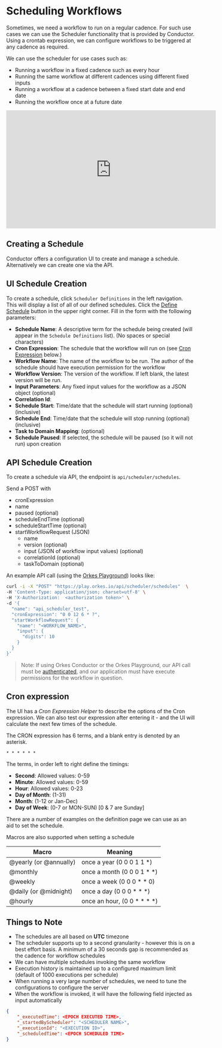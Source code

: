 # Scheduling Workflows

Sometimes, we need a workflow to run on a regular cadence. For such use cases we can use the Scheduler functionality that is provided by Conductor. Using a crontab expression, we can configure workflows to be triggered at any cadence as required. 

We can use the scheduler for use cases such as:

* Running a workflow in a fixed cadence such as every hour
* Running the same workflow at different cadences using different fixed inputs
* Running a workflow at a cadence between a fixed start date and end date
* Running the workflow once at a future date


<p align="center"><iframe width="560" height="315" src="https://www.youtube.com/embed/S5Ya4BP7wRk" title="YouTube video player" frameborder="0" allow="accelerometer; autoplay; clipboard-write; encrypted-media; gyroscope; picture-in-picture" allowfullscreen></iframe></p>


## Creating a Schedule

Conductor offers a configuration UI to create and manage a schedule. Alternatively we can create one via the API.

##  UI Schedule Creation

To create a schedule, click ```Scheduler Definitions``` in the left navigation.  This will display a list of all of our defined schedules. Click the [Define Schedule](https://play.orkes.io/scheduler/newScheduleDef) button in the upper right corner.  Fill in the form with the following parameters:

* **Schedule Name**: A descriptive term for the schedule being created (will appear in the ```Schedule Definitions``` list). (No spaces or special characters)
* **Cron Expression**: The schedule that the workflow will run on (see [Cron Expression](#cron-expression) below.)
* **Workflow Name**:  The name of the workflow to be run. The author of the schedule should have execution permission for the workflow
* **Workflow Version**: The version of the workflow.  If left blank, the latest version will be run.
* **Input Parameters**: Any fixed input values for the workflow as a JSON object (optional)
* **Correlation Id**:  
* **Schedule Start**: Time/date that the schedule will start running (optional) (inclusive)
* **Schedule End**:  Time/date that the schedule will stop running (optional) (inclusive)
* **Task to Domain Mapping**: (optional)
* **Schedule Paused**: If selected, the schedule will be paused (so it will not run) upon creation 

## API Schedule Creation

To create a schedule via API, the endpoint is ```api/scheduler/schedules```.

Send a POST with 

* cronExpression
* name
* paused (optional)
* scheduleEndTime (optional)
* scheduleStartTime (optional)
* startWorkflowRequest (JSON)
    * name 
    * version (optional)
    * input (JSON of workflow input values) (optional)
    * correlationId (optional)
    * taskToDomain (optional)

An example API call (using the [Orkes Playground](https://play.orkes.io)) looks like:


```bash
curl -i -X "POST" "https://play.orkes.io/api/scheduler/schedules"  \
-H 'Content-Type: application/json; charset=utf-8' \
-H 'X-Authorization:  <authorization token>' \
-d '{
  "name": "api_scheduler_test",
  "cronExpression": "0 0 12 6 * ?",
  "startWorkflowRequest": {
    "name": "<WORKFLOW_NAME>",
    "input": {
      "digits": 10
    }
  }
}'
```

> Note: If using Orkes Conductor or the Orkes Playground, our API call must be [authenticated](https://orkes.io/content/docs/getting-started/concepts/access-control), and our application must have execute permissions for the workflow in question.

## Cron expression

The UI has a *Cron Expression Helper* to describe the options of the Cron expression. We can also test our expression after entering it - and the UI will calculate the next few times of the schedule.

The CRON expression has 6 terms, and a blank entry is denoted by an asterisk.

```
* * * * * *
```

The terms, in order left to right define the timings:

* **Second**: Allowed values: 0-59
* **Minute**: Allowed values: 0-59
* **Hour**: Allowed values: 0-23
* **Day of Month**: (1-31)
* **Month**: (1-12 or Jan-Dec)
* **Day of Week**: (0-7 or MON-SUN) [0 & 7 are Sunday]

There are a number of examples on the definition page we can use as an aid to set the schedule.

Macros are also supported when setting a schedule

|Macro	|Meaning|
| --- | ----------- |
|@yearly (or @annually)|once a year (0 0 0 1 1 *)|
|@monthly|once a month (0 0 0 1 * *)|
|@weekly|once a week (0 0 0 * * 0)|
|@daily (or @midnight)|once a day (0 0 0 * * *)|
|@hourly |once an hour, (0 0 * * * *)|

## Things to Note

* The schedules are all based on **UTC** timezone
* The scheduler supports up to a second granularity - however this is on a best effort basis. A minimum of a 30 seconds gap is recommended as the cadence for workflow schedules
* We can have multiple schedules invoking the same workflow
* Execution history is maintained up to a configured maximum limit (default of 1000 executions per schedule)
* When running a very large number of schedules, we need to tune the configurations to configure the server
* When the workflow is invoked, it will have the following field injected as input automatically
```json
{
    "_executedTime": <EPOCH EXECUTED TIME>,
    "_startedByScheduler": "<SCHEDULER NAME>",
    "_executionId": "<EXECUTION ID>",
    "_scheduledTime": <EPOCH SCHEDULED TIME>
}
```

